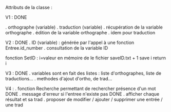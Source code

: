 Attributs de la classe :

V1 : DONE

. orthographe (variable)
. traduction (variable)
. récupération de la variable orthographe
. édition de la variable orthographe
. idem pour traduction

V2 : DONE
. ID (variable) : générée par l'appel à une fonction Entree.id_number
. consultation de la variable ID

fonction SetID : 
i=valeur en mémoire de le fichier saveID.txt + 1
save i
return i

V3 : DONE
. variables sont en fait des listes : liste d'orthographes, liste de traductions...
. methodes d'ajout d'ortho, de trad...

V4 :
. fonction Recherche permettant de rechercher présence d'un mot DONE
. message d'erreur si l'entree n'existe pas DONE
. afficher chaque résultat et sa trad
. proposer de modifier / ajouter / supprimer une entrée / une trad



